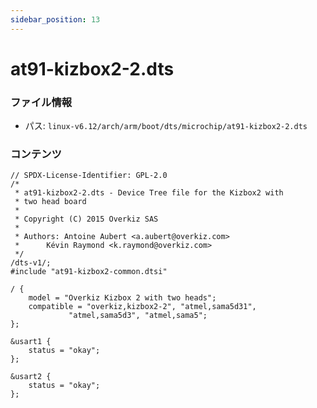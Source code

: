 ```yaml
---
sidebar_position: 13
---
```

# at91-kizbox2-2.dts

### ファイル情報

- パス: `linux-v6.12/arch/arm/boot/dts/microchip/at91-kizbox2-2.dts`

### コンテンツ

```dts
// SPDX-License-Identifier: GPL-2.0
/*
 * at91-kizbox2-2.dts - Device Tree file for the Kizbox2 with
 * two head board
 *
 * Copyright (C) 2015 Overkiz SAS
 *
 * Authors: Antoine Aubert <a.aubert@overkiz.com>
 *	    Kévin Raymond <k.raymond@overkiz.com>
 */
/dts-v1/;
#include "at91-kizbox2-common.dtsi"

/ {
	model = "Overkiz Kizbox 2 with two heads";
	compatible = "overkiz,kizbox2-2", "atmel,sama5d31",
		     "atmel,sama5d3", "atmel,sama5";
};

&usart1 {
	status = "okay";
};

&usart2 {
	status = "okay";
};

```
